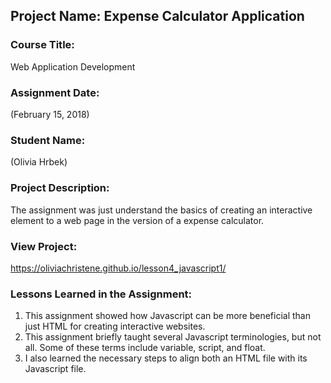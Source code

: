 ## Project Name:  Expense Calculator Application

### Course Title:
Web Application Development

### Assignment Date:  
(February 15, 2018)

### Student Name:  
(Olivia Hrbek)

### Project Description:
The assignment was just understand the basics of creating an interactive element to a web page in the version of a expense calculator. 

### View Project:
https://oliviachristene.github.io/lesson4_javascript1/


### Lessons Learned in the Assignment:
1. This assignment showed how Javascript can be more beneficial than just HTML for creating interactive websites.
2. This assignment briefly taught several Javascript terminologies, but not all. Some of these terms include variable, script, and float. 
3. I also learned the necessary steps to align both an HTML file with its Javascript file. 



